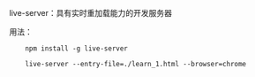 

live-server：具有实时重加载能力的开发服务器

用法：

		npm install -g live-server

		live-server --entry-file=./learn_1.html --browser=chrome

		